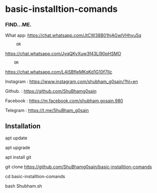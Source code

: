 # basic-installtion-comands

### FIND...ME.


What app:
https://chat.whatsapp.com/JtCW38B01hjAGwlVHhyu5q

         OR

https://chat.whatsapp.com/JyqQKyXuw3f43Ll90pHSMO

        OR

https://chat.whatsapp.com/L4iSBfleMKqKd1G10f7IIc


Instagram : https://www.instagram.com/shubham_g0sain/?hl=en

Github.   : https://github.com/ShuBhamg0sain

Facebook  : https://m.facebook.com/shubham.gosain.980

Telegram :
https://t.me/ShuBham_g0sain

## Installation

apt update

apt upgrade

apt install git

git clone https://github.com/ShuBhamg0sain/basic-installtion-comands

cd basic-installtion-comands

bash Shubham.sh
